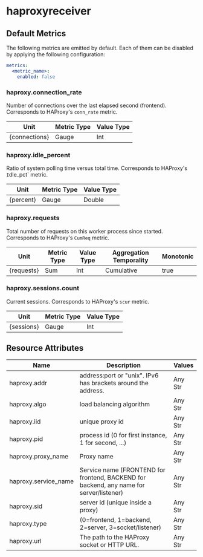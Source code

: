 [comment]: <> (Code generated by mdatagen. DO NOT EDIT.)

# haproxyreceiver

## Default Metrics

The following metrics are emitted by default. Each of them can be disabled by applying the following configuration:

```yaml
metrics:
  <metric_name>:
    enabled: false
```

### haproxy.connection_rate

Number of connections over the last elapsed second (frontend). Corresponds to HAProxy's `conn_rate` metric.

| Unit | Metric Type | Value Type |
| ---- | ----------- | ---------- |
| {connections} | Gauge | Int |

### haproxy.idle_percent

Ratio of system polling time versus total time. Corresponds to HAProxy's `I`dle_pct` metric.

| Unit | Metric Type | Value Type |
| ---- | ----------- | ---------- |
| {percent} | Gauge | Double |

### haproxy.requests

Total number of requests on this worker process since started. Corresponds to HAProxy's `CumReq` metric.

| Unit | Metric Type | Value Type | Aggregation Temporality | Monotonic |
| ---- | ----------- | ---------- | ----------------------- | --------- |
| {requests} | Sum | Int | Cumulative | true |

### haproxy.sessions.count

Current sessions. Corresponds to HAProxy's `scur` metric.

| Unit | Metric Type | Value Type |
| ---- | ----------- | ---------- |
| {sessions} | Gauge | Int |

## Resource Attributes

| Name | Description | Values |
| ---- | ----------- | ------ |
| haproxy.addr | address:port or "unix". IPv6 has brackets around the address. | Any Str |
| haproxy.algo | load balancing algorithm | Any Str |
| haproxy.iid | unique proxy id | Any Str |
| haproxy.pid | process id (0 for first instance, 1 for second, ...) | Any Str |
| haproxy.proxy_name | Proxy name | Any Str |
| haproxy.service_name | Service name (FRONTEND for frontend, BACKEND for backend, any name for server/listener) | Any Str |
| haproxy.sid | server id (unique inside a proxy) | Any Str |
| haproxy.type | (0=frontend, 1=backend, 2=server, 3=socket/listener) | Any Str |
| haproxy.url | The path to the HAProxy socket or HTTP URL. | Any Str |
